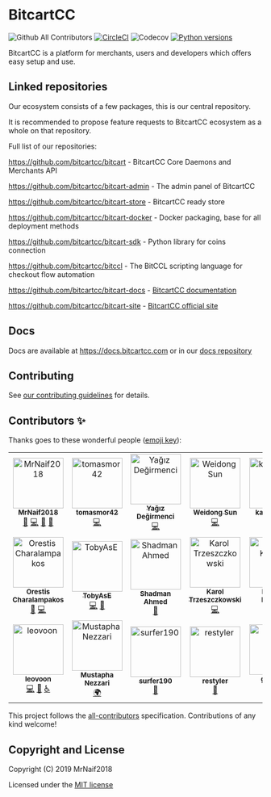 # BitcartCC

![Github All Contributors](https://img.shields.io/github/all-contributors/bitcartcc/bitcart?style=flat-square)
[![CircleCI](https://circleci.com/gh/bitcartcc/bitcart.svg?style=svg)](https://circleci.com/gh/bitcartcc/bitcart)
![Codecov](https://img.shields.io/codecov/c/github/bitcartcc/bitcart?style=flat-square)
[![Python versions](https://img.shields.io/pypi/pyversions/bitcart?style=flat-square)](https://docs.bitcartcc.com)

BitcartCC is a platform for merchants, users and developers which offers easy setup and use.

## Linked repositories

Our ecosystem consists of a few packages, this is our central repository.

It is recommended to propose feature requests to BitcartCC ecosystem as a whole on that repository.

Full list of our repositories:

https://github.com/bitcartcc/bitcart - BitcartCC Core Daemons and Merchants API

https://github.com/bitcartcc/bitcart-admin - The admin panel of BitcartCC

https://github.com/bitcartcc/bitcart-store - BitcartCC ready store

https://github.com/bitcartcc/bitcart-docker - Docker packaging, base for all deployment methods

https://github.com/bitcartcc/bitcart-sdk - Python library for coins connection

https://github.com/bitcartcc/bitccl - The BitCCL scripting language for checkout flow automation

https://github.com/bitcartcc/bitcart-docs - [BitcartCC documentation](https://docs.bitcartcc.com)

https://github.com/bitcartcc/bitcart-site - [BitcartCC official site](https://bitcartcc.com)

## Docs

Docs are available at https://docs.bitcartcc.com or in our [docs repository](https://github.com/bitcartcc/bitcart-docs)

## Contributing

See [our contributing guidelines](https://github.com/bitcartcc/bitcart/blob/master/CONTRIBUTING.md) for details.

## Contributors ✨

Thanks goes to these wonderful people ([emoji key](https://allcontributors.org/docs/en/emoji-key)):

<!-- ALL-CONTRIBUTORS-LIST:START - Do not remove or modify this section -->
<!-- prettier-ignore-start -->
<!-- markdownlint-disable -->
<table>
  <tbody>
    <tr>
      <td align="center"><a href="https://github.com/MrNaif2018"><img src="https://avatars3.githubusercontent.com/u/39452697?v=4?s=100" width="100px;" alt="MrNaif2018"/><br /><sub><b>MrNaif2018</b></sub></a><br /><a href="#maintenance-MrNaif2018" title="Maintenance">🚧</a> <a href="https://github.com/bitcartcc/bitcart/commits?author=MrNaif2018" title="Code">💻</a> <a href="https://github.com/bitcartcc/bitcart/commits?author=MrNaif2018" title="Documentation">📖</a> <a href="#design-MrNaif2018" title="Design">🎨</a></td>
      <td align="center"><a href="https://github.com/tomasmor42"><img src="https://avatars2.githubusercontent.com/u/42064734?v=4?s=100" width="100px;" alt="tomasmor42"/><br /><sub><b>tomasmor42</b></sub></a><br /><a href="https://github.com/bitcartcc/bitcart/commits?author=tomasmor42" title="Code">💻</a></td>
      <td align="center"><a href="https://github.com/yagicandegirmenci"><img src="https://avatars3.githubusercontent.com/u/62724709?v=4?s=100" width="100px;" alt="Yağız Değirmenci"/><br /><sub><b>Yağız Değirmenci</b></sub></a><br /><a href="https://github.com/bitcartcc/bitcart/commits?author=yagicandegirmenci" title="Code">💻</a></td>
      <td align="center"><a href="https://github.com/xiaoxianma"><img src="https://avatars0.githubusercontent.com/u/3086064?v=4?s=100" width="100px;" alt="Weidong Sun"/><br /><sub><b>Weidong Sun</b></sub></a><br /><a href="https://github.com/bitcartcc/bitcart/commits?author=xiaoxianma" title="Code">💻</a></td>
      <td align="center"><a href="https://github.com/kartecianos"><img src="https://avatars2.githubusercontent.com/u/43797783?v=4?s=100" width="100px;" alt="kartecianos"/><br /><sub><b>kartecianos</b></sub></a><br /><a href="https://github.com/bitcartcc/bitcart/commits?author=kartecianos" title="Code">💻</a></td>
      <td align="center"><a href="https://github.com/arynn-gupta"><img src="https://avatars0.githubusercontent.com/u/61794851?v=4?s=100" width="100px;" alt="CYBORG"/><br /><sub><b>CYBORG</b></sub></a><br /><a href="#design-arynn-gupta" title="Design">🎨</a></td>
      <td align="center"><a href="https://github.com/SakshamSingh-v2"><img src="https://avatars1.githubusercontent.com/u/55451173?v=4?s=100" width="100px;" alt="Saksham Singh"/><br /><sub><b>Saksham Singh</b></sub></a><br /><a href="#design-SakshamSingh-v2" title="Design">🎨</a></td>
    </tr>
    <tr>
      <td align="center"><a href="https://github.com/orestischaral"><img src="https://avatars1.githubusercontent.com/u/33599092?v=4?s=100" width="100px;" alt="Orestis Charalampakos"/><br /><sub><b>Orestis Charalampakos</b></sub></a><br /><a href="#design-orestischaral" title="Design">🎨</a> <a href="https://github.com/bitcartcc/bitcart/commits?author=orestischaral" title="Code">💻</a></td>
      <td align="center"><a href="http://tobyase.de/"><img src="https://avatars0.githubusercontent.com/u/6002167?v=4?s=100" width="100px;" alt="TobyAsE"/><br /><sub><b>TobyAsE</b></sub></a><br /><a href="https://github.com/bitcartcc/bitcart/commits?author=TobyAsE" title="Code">💻</a> <a href="#design-TobyAsE" title="Design">🎨</a></td>
      <td align="center"><a href="https://github.com/Shadman-Ahmed-Chowdhury"><img src="https://avatars3.githubusercontent.com/u/46925021?v=4?s=100" width="100px;" alt="Shadman Ahmed"/><br /><sub><b>Shadman Ahmed</b></sub></a><br /><a href="#design-Shadman-Ahmed-Chowdhury" title="Design">🎨</a></td>
      <td align="center"><a href="https://github.com/KarolTrzeszczkowski"><img src="https://avatars.githubusercontent.com/u/11697819?v=4?s=100" width="100px;" alt="Karol Trzeszczkowski"/><br /><sub><b>Karol Trzeszczkowski</b></sub></a><br /><a href="https://github.com/bitcartcc/bitcart/commits?author=KarolTrzeszczkowski" title="Code">💻</a></td>
      <td align="center"><a href="https://github.com/MaximeKoitsalu"><img src="https://avatars.githubusercontent.com/u/8655862?v=4?s=100" width="100px;" alt="Maxime Koitsalu"/><br /><sub><b>Maxime Koitsalu</b></sub></a><br /><a href="https://github.com/bitcartcc/bitcart/commits?author=MaximeKoitsalu" title="Code">💻</a> <a href="#design-MaximeKoitsalu" title="Design">🎨</a></td>
      <td align="center"><a href="https://git.io/JuT7Z"><img src="https://avatars.githubusercontent.com/u/88304238?v=4?s=100" width="100px;" alt="Shubham-Singh-Rajput"/><br /><sub><b>Shubham-Singh-Rajput</b></sub></a><br /><a href="#translation-shubham-singh-748" title="Translation">🌍</a></td>
      <td align="center"><a href="https://github.com/Xaconi"><img src="https://avatars.githubusercontent.com/u/1944438?v=4?s=100" width="100px;" alt="Nicolás Giacconi"/><br /><sub><b>Nicolás Giacconi</b></sub></a><br /><a href="https://github.com/bitcartcc/bitcart/commits?author=Xaconi" title="Code">💻</a> <a href="#design-Xaconi" title="Design">🎨</a></td>
    </tr>
    <tr>
      <td align="center"><a href="https://github.com/leovoon"><img src="https://avatars.githubusercontent.com/u/16155802?v=4?s=100" width="100px;" alt="leovoon"/><br /><sub><b>leovoon</b></sub></a><br /><a href="https://github.com/bitcartcc/bitcart/commits?author=leovoon" title="Code">💻</a> <a href="#design-leovoon" title="Design">🎨</a> <a href="#a11y-leovoon" title="Accessibility">️️️️♿️</a></td>
      <td align="center"><a href="https://twitter.com/mustaphanezzari"><img src="https://avatars.githubusercontent.com/u/4595534?v=4?s=100" width="100px;" alt="Mustapha Nezzari"/><br /><sub><b>Mustapha Nezzari</b></sub></a><br /><a href="#translation-MawsFr" title="Translation">🌍</a></td>
      <td align="center"><a href="https://github.com/surfer190"><img src="https://avatars.githubusercontent.com/u/3285222?v=4?s=100" width="100px;" alt="surfer190"/><br /><sub><b>surfer190</b></sub></a><br /><a href="https://github.com/bitcartcc/bitcart/commits?author=surfer190" title="Documentation">📖</a></td>
      <td align="center"><a href="https://github.com/restyler"><img src="https://avatars.githubusercontent.com/u/775507?v=4?s=100" width="100px;" alt="restyler"/><br /><sub><b>restyler</b></sub></a><br /><a href="https://github.com/bitcartcc/bitcart/commits?author=restyler" title="Documentation">📖</a></td>
      <td align="center"><a href="https://www.groestlcoin.org/"><img src="https://avatars.githubusercontent.com/u/11212268?v=4?s=100" width="100px;" alt="gruve-p"/><br /><sub><b>gruve-p</b></sub></a><br /><a href="https://github.com/bitcartcc/bitcart/commits?author=gruve-p" title="Code">💻</a></td>
      <td align="center"><a href="https://github.com/Bentax"><img src="https://avatars.githubusercontent.com/u/775507?v=4?s=100" width="100px;" alt="restyler"/><br /><sub><b>restyler</b></sub></a><br /><a href="https://github.com/bitcartcc/bitcart/commits?author=Bentax" title="Documentation">📖</a></td>
    </tr>
  </tbody>
  <tfoot>

  </tfoot>
</table>

<!-- markdownlint-restore -->
<!-- prettier-ignore-end -->

<!-- ALL-CONTRIBUTORS-LIST:END -->

This project follows the [all-contributors](https://github.com/all-contributors/all-contributors) specification. Contributions of any kind welcome!

## Copyright and License

Copyright (C) 2019 MrNaif2018

Licensed under the [MIT license](LICENSE)
